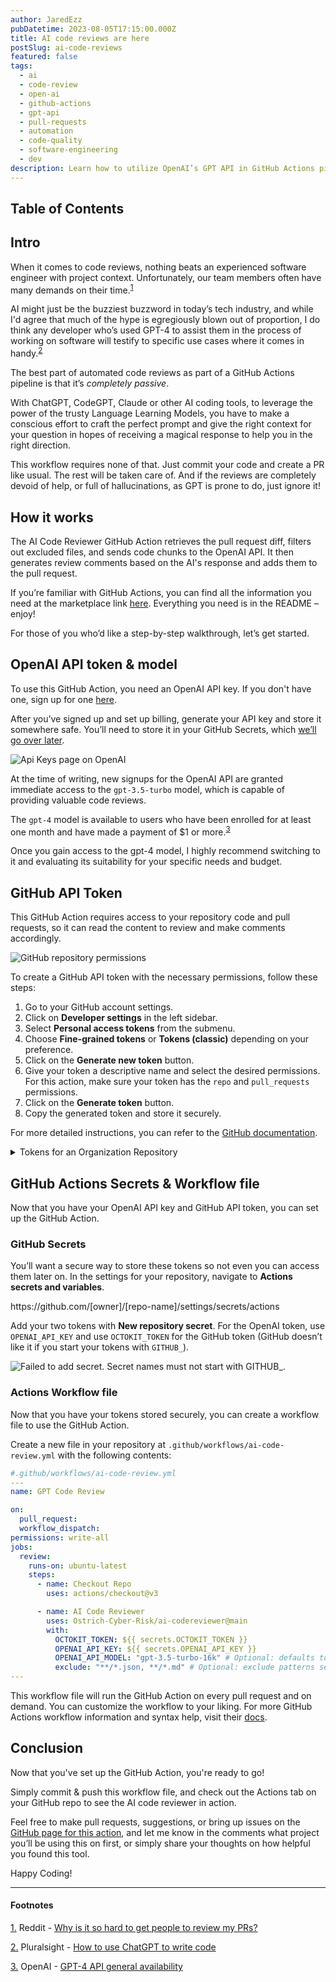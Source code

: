 ```yaml
---
author: JaredEzz
pubDatetime: 2023-08-05T17:15:00.000Z
title: AI code reviews are here
postSlug: ai-code-reviews
featured: false
tags:
  - ai
  - code-review
  - open-ai
  - github-actions
  - gpt-api
  - pull-requests
  - automation
  - code-quality
  - software-engineering
  - dev
description: Learn how to utilize OpenAI’s GPT API in GitHub Actions pipelines to review your pull requests
---
```


## Table of Contents
## Intro
When it comes to code reviews, nothing beats an experienced software engineer with project context. Unfortunately, our team members often have many demands on their time.<sup>[1](#footnotes)</sup>

AI might just be the buzziest buzzword in today’s tech industry, and while I'd agree that much of the hype is egregiously blown out of proportion, I do think  any developer who’s used GPT-4 to assist them in the process of working on software will testify to specific use cases where it comes in handy.<sup>[2](#footnotes)</sup>

The best part of automated code reviews as part of a GitHub Actions pipeline is that it’s *completely passive*. 

With ChatGPT, CodeGPT, Claude or other AI coding tools, to leverage the power of the trusty Language Learning Models, you have to make a conscious effort to craft the perfect prompt and give the right context for your question in hopes of receiving a magical response to help you in the right direction. 

This workflow requires none of that. Just commit your code and create a PR like usual. The rest will be taken care of. And if the reviews are completely devoid of help, or full of hallucinations, as GPT is prone to do, just ignore it!

## How it works

The AI Code Reviewer GitHub Action retrieves the pull request diff, filters out excluded files, and sends code chunks to the OpenAI API. It then generates review comments based on the AI's response and adds them to the pull request.

If you’re familiar with GitHub Actions, you can find all the information you need at the marketplace link [here](https://github.com/marketplace/actions/openai-gpt-code-review-action). Everything you need is in the README – enjoy!

For those of you who’d like a step-by-step walkthrough, let’s get started.

## OpenAI API token & model

To use this GitHub Action, you need an OpenAI API key. If you don't have one, sign up for one [here](https://platform.openai.com/signup). 

After you’ve signed up and set up billing, generate your API key and store it somewhere safe. You’ll need to store it in your GitHub Secrets, which [we’ll go over later](#github-secrets).

![Api Keys page on OpenAI](/assets/api-keys.png)

At the time of writing, new signups for the OpenAI API are granted immediate access to the `gpt-3.5-turbo` model, which is capable of providing valuable code reviews. 

The `gpt-4` model is available to users who have been enrolled for at least one month and have made a payment of $1 or more.<sup>[3](#footnotes)</sup>


Once you gain access to the gpt-4 model, I highly recommend switching to it and evaluating its suitability for your specific needs and budget.

## GitHub API Token

This GitHub Action requires access to your repository code and pull requests, so it can read the content to review and make comments accordingly.

![GitHub repository permissions](/assets/repo-permissions.png)

To create a GitHub API token with the necessary permissions, follow these steps:

1. Go to your GitHub account settings.
2. Click on **Developer settings** in the left sidebar.
3. Select **Personal access tokens** from the submenu.
4. Choose **Fine-grained tokens** or **Tokens (classic)** depending on your preference.
5. Click on the **Generate new token** button.
6. Give your token a descriptive name and select the desired permissions. For this action, make sure your token has the `repo` and `pull_requests` permissions.
7. Click on the **Generate token** button.
8. Copy the generated token and store it securely.


For more detailed instructions, you can refer to the [GitHub documentation](https://docs.github.com/en/authentication/keeping-your-account-and-data-secure/managing-your-personal-access-tokens).

<details>
    <summary>Tokens for an Organization Repository</summary>

    If you’re setting up this action on a GitHub repository that belongs to an organization, make sure you consult with a user with the Owner role in the GitHub Organization. 

    In the Organization’s Settings page, find Third-party Access on the settings sidebar, and enable Fine-grained personal access tokens under the “Personal access Tokens” option.

    This may require administrator approval, but after this is successfully set up, just follow the steps above. The rest of the process is the same as creating a personal token, except when creating the token, under "Repository Access" (I recommend choosing "Only select repositories"), be sure to select the Organization’s repository for which you’d like to set up this GitHub Action.

</details>

## GitHub Actions Secrets & Workflow file

Now that you have your OpenAI API key and GitHub API token, you can set up the GitHub Action.

### GitHub Secrets

You’ll want a secure way to store these tokens so not even you can access them later on. In the settings for your repository, navigate to **Actions secrets and variables**.

<p>https://github.com/[owner]/[repo-name]/settings/secrets/actions</p>

Add your two tokens with **New repository secret**. For the OpenAI token, use `OPENAI_API_KEY` and use `OCTOKIT_TOKEN` for the GitHub token (GitHub doesn’t like it if you start your tokens with `GITHUB_`). 

![Failed to add secret. Secret names must not start with GITHUB_.](/assets/github_failed_token_add.png)

### Actions Workflow file

Now that you have your tokens stored securely, you can create a workflow file to use the GitHub Action.

Create a new file in your repository at `.github/workflows/ai-code-review.yml` with the following contents:

```yaml
#.github/workflows/ai-code-review.yml
---
name: GPT Code Review

on:
  pull_request:
  workflow_dispatch:
permissions: write-all
jobs:
  review:
    runs-on: ubuntu-latest
    steps:
      - name: Checkout Repo
        uses: actions/checkout@v3

      - name: AI Code Reviewer
        uses: Ostrich-Cyber-Risk/ai-codereviewer@main
        with:
          OCTOKIT_TOKEN: ${{ secrets.OCTOKIT_TOKEN }}
          OPENAI_API_KEY: ${{ secrets.OPENAI_API_KEY }}
          OPENAI_API_MODEL: "gpt-3.5-turbo-16k" # Optional: defaults to "gpt-4"
          exclude: "**/*.json, **/*.md" # Optional: exclude patterns separated by commas
---
```

This workflow file will run the GitHub Action on every pull request and on demand. You can customize the workflow to your liking. For more GitHub Actions workflow information and syntax help, visit their [docs](https://docs.github.com/en/actions/using-workflows/workflow-syntax-for-github-actions).


## Conclusion
Now that you've set up the GitHub Action, you're ready to go!

Simply commit & push this workflow file, and check out the Actions tab on your GitHub repo to see the AI code reviewer in action. 

Feel free to make pull requests, suggestions, or bring up issues on the [GitHub page for this action](https://github.com/Ostrich-Cyber-Risk/ai-codereviewer), and let me know in the comments what project you’ll be using this on first, or simply share your thoughts on how helpful you found this tool.

Happy Coding!

---

#### Footnotes

[1.](#intro) Reddit - [Why is it so hard to get people to review my PRs?](https://www.reddit.com/r/cscareerquestions/comments/mrhk2z/why_is_it_so_hard_to_get_people_to_review_my_prs/)

[2.](#intro) Pluralsight - [How to use ChatGPT to write code](https://www.pluralsight.com/blog/software-development/how-use-chatgpt-programming-coding)

[3.](#openai-api-token--model) OpenAI - [GPT-4 API general availability](https://openai.com/blog/gpt-4-api-general-availability)
